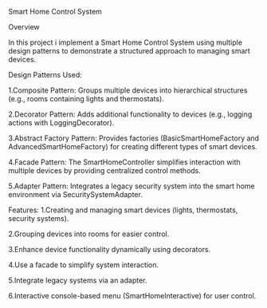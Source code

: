 Smart Home Control System

Overview

In this project i implement a Smart Home Control System using multiple design patterns to demonstrate a structured approach to managing smart devices.

Design Patterns Used:

1.Composite Pattern: Groups multiple devices into hierarchical structures (e.g., rooms containing lights and thermostats).

2.Decorator Pattern: Adds additional functionality to devices (e.g., logging actions with LoggingDecorator).

3.Abstract Factory Pattern: Provides factories (BasicSmartHomeFactory and AdvancedSmartHomeFactory) for creating different types of smart devices.

4.Facade Pattern: The SmartHomeController simplifies interaction with multiple devices by providing centralized control methods.

5.Adapter Pattern: Integrates a legacy security system into the smart home environment via SecuritySystemAdapter.

Features:
1.Creating and managing smart devices (lights, thermostats, security systems).

2.Grouping devices into rooms for easier control.

3.Enhance device functionality dynamically using decorators.

4.Use a facade to simplify system interaction.

5.Integrate legacy systems via an adapter.

6.Interactive console-based menu (SmartHomeInteractive) for user control.

